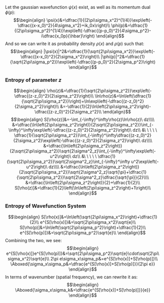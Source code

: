 Let the gaussian wavefunction $\psi(x)$ exist, as well as its momentum dual $\phi(p)$:
$$\begin{align}
\psi(x)&=\dfrac{1}{(2\pi\sigma_x^2)^{1/4}}\exp\left(-\dfrac{(x-x_0)^2}{4\sigma_x^2}+ik_0x\right)\\
\phi(p)&=\dfrac{1}{(2\pi\sigma_p^2)^{1/4}}\exp\left(-\dfrac{(p-p_0)^2}{4\sigma_p^2}-i\dfrac{x_0p}{\hbar}\right)
\end{align}$$
And so we can write it as probability density $\rho(x)$ and $\rho(p)$ such that:
$$\begin{align}
|\psi(x)|^2&=\dfrac{1}{\sqrt{2\pi\sigma_x^2}}\exp\left(-\dfrac{(x-x_0)^2}{2\sigma_x^2}\right)\\
|\phi(p)|^2&=\dfrac{1}{\sqrt{2\pi\sigma_p^2}}\exp\left(-\dfrac{(p-p_0)^2}{2\sigma_p^2}\right)
\end{align}$$
### Entropy of parameter $z$
$$\begin{align}
\rho(z)&=\dfrac{1}{\sqrt{2\pi\sigma_z^2}}\exp\left(-\dfrac{(z-z_0)^2}{2\sigma_z^2}\right)\\
\ln\rho(z)&=\ln\left(\dfrac{1}{\sqrt{2\pi\sigma_z^2}}\right)+\ln\exp\left(-\dfrac{(z-z_0)^2}{2\sigma_z^2}\right)\\
&=-\dfrac{1}{2}\ln\left(2\pi\sigma_z^2\right)-\dfrac{(z-z_0)^2}{2\sigma_z^2}\\
\end{align}$$
$$\begin{align}
S[\rho(z)]&=-\int_{-\infty}^\infty\rho(z)\ln\rho(z)\ dz\\\\
&=\dfrac{\ln\left(2\pi\sigma_z^2\right)}{2\sqrt{2\pi\sigma_z^2}}\int_{-\infty}^\infty\exp\left(-\dfrac{(z-z_0)^2}{2\sigma_z^2}\right)\ dz\\
&\ \ \ \ \ \dfrac{1}{\sqrt{2\pi\sigma_z^2}}\int_{-\infty}^\infty\dfrac{(z-z_0)^2}{2\sigma_z^2}\exp\left(-\dfrac{(z-z_0)^2}{2\sigma_z^2}\right)\ dz\\\\
&=\dfrac{\ln\left(2\pi\sigma_z^2\right)}{2\sqrt{2\pi\sigma_z^2}}\sqrt{2\sigma^2_z}\int_{-\infty}^\infty\exp\left(-u^2\right)\ dz\\
&\ \ \ \ \ \dfrac{1}{\sqrt{2\pi\sigma_z^2}}\sqrt{2\sigma^2_z}\int_{-\infty}^\infty u^2\exp\left(-u^2\right)\ dz\\\\
&=\dfrac{\ln\left(2\pi\sigma_z^2\right)}{2\sqrt{2\pi\sigma_z^2}}\sqrt{2\sigma^2_z}\sqrt{\pi}+\dfrac{1}{\sqrt{2\pi\sigma_z^2}}\sqrt{2\sigma^2_z}\dfrac{\sqrt{\pi}}{2}\\\\
&=\dfrac{\ln\left(2\pi\sigma_z^2\right)}{2}+\dfrac{1}{2}\\
S[\rho(z)]&=\dfrac{1}{2}\left(\ln\left(2\pi\sigma_z^2\right)+1\right)\\
\end{align}$$
### Entropy of Wavefunction System
$$\begin{align}
S[\rho(x)]&=\ln\left(\sqrt{2\pi\sigma_x^2}\right)+\dfrac{1}{2}\\
e^{S[\rho(x)]}&=\sqrt{2\pi\sigma_x^2}\sqrt{e}\\
S[\rho(p)]&=\ln\left(\sqrt{2\pi\sigma_p^2}\right)+\dfrac{1}{2}\\
e^{S[\rho(p)]}&=\sqrt{2\pi\sigma_p^2}\sqrt{e}\\
\end{align}$$
Combining the two, we see:
$$\begin{align}
e^{S[\rho(x)]}e^{S[\rho(p)]}&=\sqrt{2\pi\sigma_p^2}\sqrt{e}\cdot\sqrt{2\pi\sigma_x^2}\sqrt{e}\\
2\pi e\sigma_x\sigma_p&=e^{S[\rho(x)]+S[\rho(p)]}\\
\Aboxed{\sigma_x\sigma_p&=\dfrac{e^{S[\rho(x)]+S[\rho(p)]}}{2\pi e}}
\end{align}$$
In terms of wavenumber (spatial frequency), we can rewrite it as:
$$\begin{align}
\Aboxed{\sigma_x\sigma_k&=\dfrac{e^{S[\rho(x)]+S[\rho(p)]}}{e}}
\end{align}$$



